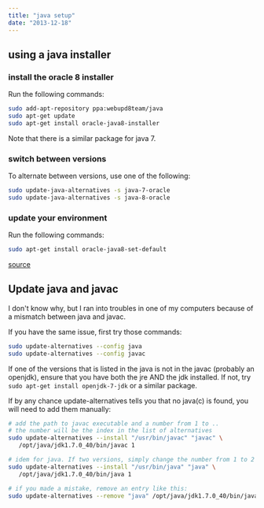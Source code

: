```yaml
---
title: "java setup"
date: "2013-12-18"
---
```


## using a java installer

### install the oracle 8 installer

Run the following commands:

```bash
sudo add-apt-repository ppa:webupd8team/java
sudo apt-get update
sudo apt-get install oracle-java8-installer
```

Note that there is a similar package for java 7.

### switch between versions

To alternate between versions, use one of the following:

```bash
sudo update-java-alternatives -s java-7-oracle
sudo update-java-alternatives -s java-8-oracle
```

### update your environment

Run the following commands:
```bash
sudo apt-get install oracle-java8-set-default
```
[source](http://www.webupd8.org/2012/09/install-oracle-java-8-in-ubuntu-via-ppa.html)

## Update java and javac

I don't know why, but I ran into troubles in one of my computers because of a mismatch between java and javac.

If you have the same issue, first try those commands:
```bash
sudo update-alternatives --config java
sudo update-alternatives --config javac
```
If one of the versions that is listed in the java is not in the javac (probably an openjdk), ensure that you have both the jre AND the jdk installed. If not, try `sudo apt-get install openjdk-7-jdk` or a similar package.

If by any chance update-alternatives tells you that no java(c) is found, you will need to add them manually:
```bash
# add the path to javac executable and a number from 1 to ..
# the number will be the index in the list of alternatives
sudo update-alternatives --install "/usr/bin/javac" "javac" \
   /opt/java/jdk1.7.0_40/bin/javac 1

# idem for java. If two versions, simply change the number from 1 to 2
sudo update-alternatives --install "/usr/bin/java" "java" \
   /opt/java/jdk1.7.0_40/bin/java 1

# if you made a mistake, remove an entry like this:
sudo update-alternatives --remove "java" /opt/java/jdk1.7.0_40/bin/java
```